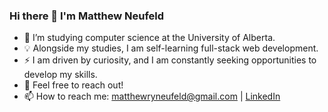 ### Hi there 👋 I'm Matthew Neufeld

- 🌱 I’m studying computer science at the University of Alberta.
- 💡 Alongside my studies, I am self-learning full-stack web development.
- ⚡ I am driven by curiosity, and I am constantly seeking opportunities to develop my skills.
- 💬 Feel free to reach out!
- 📫 How to reach me: matthewryneufeld@gmail.com | [LinkedIn](https://www.linkedin.com/in/matthew-neufeld-6027bb1b1/?originalSubdomain=ca)
